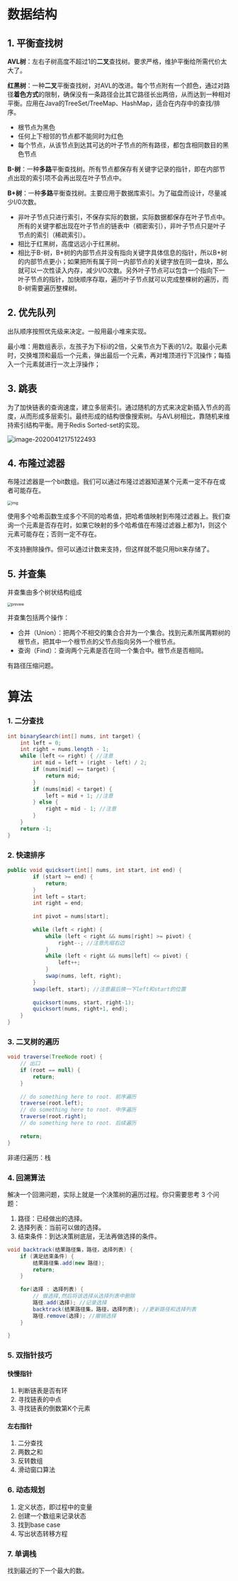 # 数据结构

## 1. 平衡查找树

**AVL树**：左右子树高度不超过1的**二叉**查找树。要求严格，维护平衡给所需代价太大了。

**红黑树**：一种**二叉**平衡查找树，对AVL的改进。每个节点附有一个颜色，通过对路径**着色方式**的限制，确保没有一条路径会比其它路径长出两倍，从而达到一种相对平衡。应用在Java的TreeSet/TreeMap、HashMap，适合在内存中的查找/排序。

- 根节点为黑色
- 任何上下相邻的节点都不能同时为红色
- 每个节点，从该节点到达其可达的叶子节点的所有路径，都包含相同数目的黑色节点

**B-树**：一种**多路**平衡查找树。所有节点都保存有关键字记录的指针，即在内部节点出现的索引项不会再出现在叶子节点中。

**B+树**：一种**多路**平衡查找树。主要应用于数据库索引。为了磁盘而设计，尽量减少I/0次数。

- 非叶子节点只进行索引，不保存实际的数据，实际数据都保存在叶子节点中。所有的关键字都出现在叶子节点的链表中（稠密索引），非叶子节点只是叶子节点的索引（稀疏索引）。
- 相比于红黑树，高度远远小于红黑树。
- 相比于B-树，B+树的内部节点并没有指向关键字具体信息的指针，所以B+树的内部节点更小；如果把所有属于同一内部节点的关键字放在同一盘块，那么就可以一次性读入内存，减少I/O次数。另外叶子节点可以包含一个指向下一叶子节点的指针，加快顺序存取，遍历叶子节点就可以完成整棵树的遍历，而B-树需要遍历整棵树。



## 2. 优先队列

出队顺序按照优先级来决定。一般用最小堆来实现。

最小堆：用数组表示，左孩子为下标i的2倍，父亲节点为下表i的1/2。取最小元素时，交换堆顶和最后一个元素，弹出最后一个元素，再对堆顶进行下沉操作；每插入一个元素就进行一次上浮操作；



## 3. 跳表

为了加快链表的查询速度，建立多层索引。通过随机的方式来决定新插入节点的高度，从而形成多层索引。最终形成的结构很像搜索树。与AVL树相比，靠随机来维持索引结构平衡。用于Redis Sorted-set的实现。

![image-20200412175122493](C:\Users\ag\AppData\Roaming\Typora\typora-user-images\image-20200412175122493.png)



## 4. 布隆过滤器

布隆过滤器是一个bit数组。我们可以通过布隆过滤器知道某个元素一定不存在或者可能存在。

<img src="https://pic3.zhimg.com/80/v2-c0c20d8e06308aae1578c16afdea3b6a_1440w.jpg" alt="img" style="zoom:60%;" />

使用多个哈希函数生成多个不同的哈希值，把哈希值映射到布隆过滤器上。我们查询一个元素是否存在时，如果它映射的多个哈希值在布隆过滤器上都为1，则这个元素可能存在；否则一定不存在。

不支持删除操作。但可以通过计数来支持，但这样就不能只用bit来存储了。



## 5. 并查集

并查集由多个树状结构组成

<img src="https://pic1.zhimg.com/v2-3c353bc781c7f3553079d541a9cfdc28_r.jpg" alt="preview" style="zoom:55%;" />

并查集包括两个操作：

- 合并（Union）：把两个不相交的集合合并为一个集合。找到元素所属两颗树的根节点，把其中一个根节点的父节点指向另外一个根节点。
- 查询（Find）：查询两个元素是否在同一个集合中。根节点是否相同。

有路径压缩问题。





# 算法

### 1. 二分查找

```java
int binarySearch(int[] nums, int target) {
    int left = 0;
    int right = nums.length - 1;
    while (left <= right) { //注意
        int mid = left + (right - left) / 2;
        if (nums[mid] == target) {
            return mid;
        }
        if (nums[mid] < target) {
            left = mid + 1; //注意
        } else {
            right = mid - 1; //注意
        }
    }
    return -1;
}
```



### 2. 快速排序

```java
public void quicksort(int[] nums, int start, int end) {
        if (start >= end) {
            return;
        }
        int left = start;
        int right = end;
        
        int pivot = nums[start];
        
        while (left < right) {
            while (left < right && nums[right] >= pivot) {
                right--; //注意先缩右边
            }
            while (left < right && nums[left] <= pivot) {
                left++;
            }
            swap(nums, left, right);
        }
        swap(left, start); //注意最后换一下left和start的位置
        
        quicksort(nums, start, right-1);
        quicksort(nums, right+1, end);
    }
}
```



### 3. 二叉树的遍历

```Java
void traverse(TreeNode root) {
    // 出口
    if (root == null) {
        return;
    }
    
    // do something here to root. 前序遍历
    traverse(root.left);
    // do something here to root. 中序遍历
    traverse(root.right);
    // do something here to root. 后续遍历
    
    return;
}
```

非递归遍历：栈



### 4. 回溯算法

解决一个回溯问题，实际上就是一个决策树的遍历过程。你只需要思考 3 个问题：

1. 路径：已经做出的选择。
2. 选择列表：当前可以做的选择。
3. 结束条件：到达决策树底层，无法再做选择的条件。

```Java
void backtrack(结果路径集，路径，选择列表) {
	if (满足结束条件) {
		结果路径集.add(new 路径);
		return;
	} 
	
	for(选择 : 选择列表) {
		// 做选择,然后将该选择从选择列表中删除
		路径.add(选择); //记录选择
		backtrack(结果路径集，路径，选择列表); //更新路径和选择列表
		路径.remove(选择); //撤销选择
	}
	
}
```



### 5. 双指针技巧

#### 快慢指针

1. 判断链表是否有环
2. 寻找链表的中点
3. 寻找链表的倒数第K个元素

#### 左右指针

1. 二分查找
2. 两数之和
3. 反转数组
4. 滑动窗口算法



### 6. 动态规划

1. 定义状态，即过程中的变量
2. 创建一个数组来记录状态
3. 找到base case
4. 写出状态转移方程



### 7. 单调栈

找到最近的下一个最大的数。
